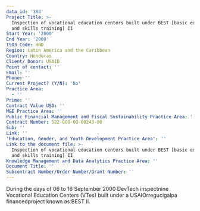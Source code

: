 ```yaml
---
data_id: '188'
Project Title: >-
  Inspection of vocational education centers built under BEST [basic education
  and skills training] II
Start Year: '2000'
End Year: '2000'
ISO3 Code: HND
Region: Latin America and the Caribbean
Country: Honduras
Client/ Donor: USAID
Point of contact: ''
Email: ''
Phone: ''
Current Project? (Y/N): 'No'
Practice Area:
  - ''
Prime: ''
Contract Value USD: ''
M&E Practice Area: ''
Public Financial Management and Fiscal Sustainability Practice Area: ''
Contract Number: 522-GOO-OO-00243-00
Sub: ''
Link: ''
'Education, Gender, and Youth Development Practice Area': ''
Link to the document file: >-
  Inspection of vocational education centers built under BEST [basic education
  and skills training] II
Knowledge Management and Data Analytics Practice Area: ''
Document Title: ''
Subcontract Number/Order Number/Grant Number: ''
---
```

During the days of 06 to 16 September 2000 DevTech inspectnine Vocational Education Centers (VTes) built under a USAIOrregucigalpa financedproject known as BEST II.